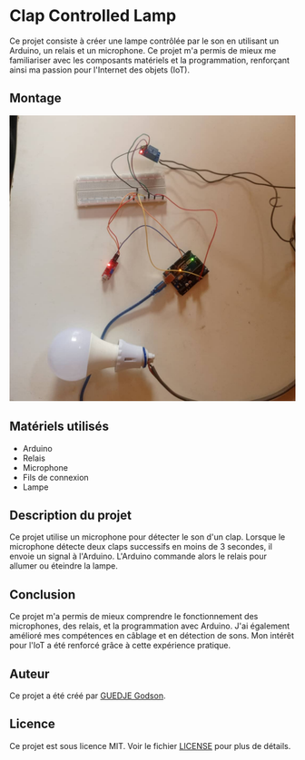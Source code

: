 # Clap Controlled Lamp

Ce projet consiste à créer une lampe contrôlée par le son en utilisant un Arduino, un relais et un microphone. Ce projet m'a permis de mieux me familiariser avec les composants matériels et la programmation, renforçant ainsi ma passion pour l'Internet des objets (IoT).
## Montage 
![Schéma de connexion](Montage_allumage.jpg)
## Matériels utilisés

- Arduino
- Relais
- Microphone
- Fils de connexion
- Lampe

## Description du projet

Ce projet utilise un microphone pour détecter le son d'un clap. Lorsque le microphone détecte deux claps successifs en moins de 3 secondes, il envoie un signal à l'Arduino. L'Arduino commande alors le relais pour allumer ou éteindre la lampe.

## Conclusion

Ce projet m'a permis de mieux comprendre le fonctionnement des microphones, des relais, et la programmation avec Arduino. J'ai également amélioré mes compétences en câblage et en détection de sons. Mon intérêt pour l'IoT a été renforcé grâce à cette expérience pratique.

## Auteur

Ce projet a été créé par [GUEDJE Godson](https://github.com/votre-nom-utilisateur).

## Licence

Ce projet est sous licence MIT. Voir le fichier [LICENSE](LICENSE) pour plus de détails.
